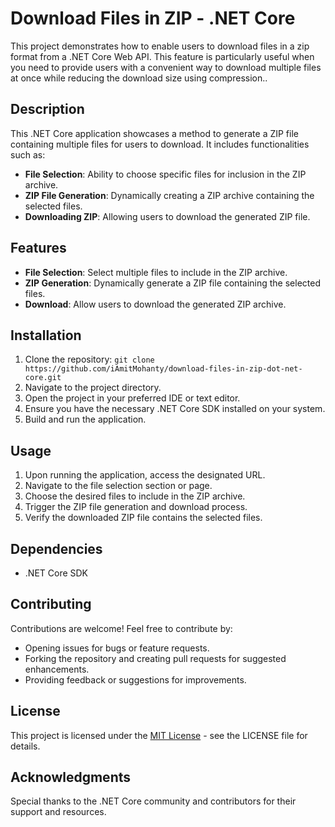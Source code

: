 # Download Files in ZIP - .NET Core

This project demonstrates how to enable users to download files in a zip format from a .NET Core Web API. This feature is particularly useful when you need to provide users with a convenient way to download multiple files at once while reducing the download size using compression..

## Description

This .NET Core application showcases a method to generate a ZIP file containing multiple files for users to download. It includes functionalities such as:

- **File Selection**: Ability to choose specific files for inclusion in the ZIP archive.
- **ZIP File Generation**: Dynamically creating a ZIP archive containing the selected files.
- **Downloading ZIP**: Allowing users to download the generated ZIP file.

## Features

- **File Selection**: Select multiple files to include in the ZIP archive.
- **ZIP Generation**: Dynamically generate a ZIP file containing the selected files.
- **Download**: Allow users to download the generated ZIP archive.

## Installation

1. Clone the repository: `git clone https://github.com/iAmitMohanty/download-files-in-zip-dot-net-core.git`
2. Navigate to the project directory.
3. Open the project in your preferred IDE or text editor.
4. Ensure you have the necessary .NET Core SDK installed on your system.
5. Build and run the application.

## Usage

1. Upon running the application, access the designated URL.
2. Navigate to the file selection section or page.
3. Choose the desired files to include in the ZIP archive.
4. Trigger the ZIP file generation and download process.
5. Verify the downloaded ZIP file contains the selected files.

## Dependencies

- .NET Core SDK

## Contributing

Contributions are welcome! Feel free to contribute by:

- Opening issues for bugs or feature requests.
- Forking the repository and creating pull requests for suggested enhancements.
- Providing feedback or suggestions for improvements.

## License

This project is licensed under the [MIT License](LICENSE) - see the LICENSE file for details.

## Acknowledgments

Special thanks to the .NET Core community and contributors for their support and resources.

